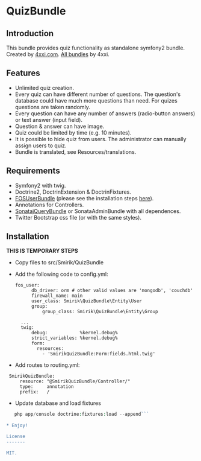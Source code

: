 QuizBundle
==========

Introduction
------------

This bundle provides quiz functionality as standalone symfony2 bundle. Created by [4xxi.com](http://4xxi.com/en). [All bundles](http://4xxi.com/en/symfony) by 4xxi.

Features
------------

* Unlimited quiz creation.
* Every quiz can have different number of questions. The question's database could have much more questions than need. For quizes questions are taken randomly.
* Every question can have any number of answers (radio-button answers) or text answer (input field).
* Question & answer can have image.
* Quiz could be limited by time (e.g. 10 minutes).
* It is possible to hide quiz from users. The administrator can manually assign users to quiz.
* Bundle is translated, see Resources/translations.

Requirements
------------

* Symfony2 with twig.
* Doctrine2, DoctrinExtension & DoctrinFixtures.
* [FOSUserBundle](https://github.com/FriendsOfSymfony/FOSUserBundle) (please see the installation steps [here](https://github.com/FriendsOfSymfony/FOSUserBundle/blob/master/Resources/doc/index.md)).
* Annotations for Controllers.
* [SonatajQueryBundle](https://github.com/sonata-project/SonatajQueryBundle) or SonataAdminBundle with all dependences.
* Twitter Bootstrap css file (or with the same styles).

Installation
------------

**THIS IS TEMPORARY STEPS**

* Copy files to src/Smirik/QuizBundle
* Add the following code to config.yml:

  ```
  fos_user:
        db_driver: orm # other valid values are 'mongodb', 'couchdb'
        firewall_name: main
        user_class: Smirik\QuizBundle\Entity\User
        group:
            group_class: Smirik\QuizBundle\Entity\Group

    ...
    twig:
        debug:            %kernel.debug%
        strict_variables: %kernel.debug%
        form:
          resources:
            - 'SmirikQuizBundle:Form:fields.html.twig'
  ```

* Add routes to routing.yml:
 ```
  SmirikQuizBundle:
      resource: "@SmirikQuizBundle/Controller/"
      type:     annotation
      prefix:   /
  ```
* Update database and load fixtures
 ```php app/console doctrine:schema:update --force
    php app/console doctrine:fixtures:load --append```
    
* Enjoy!

License
-------

MIT.
